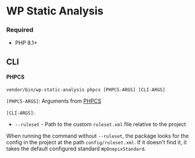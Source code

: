 # WP Static Analysis

### Required

- PHP 8.1+

## CLI

#### PHPCS

```shell
vendor/bin/wp-static-analysis phpcs [PHPCS-ARGS] [CLI-ARGS]
```

`[PHPCS-ARGS]`: Arguments from [PHPCS](https://github.com/squizlabs/PHP_CodeSniffer/wiki)

`[CLI-ARGS]`:

- `--ruleset` - Path to the custom `ruleset.xml` file relative to the project

When running the command without `--ruleset`, the package looks for the config in the project at the path `config/ruleset.xml`. If it doesn't find it, it takes the default configured standard `WpOnepixStandard`.
